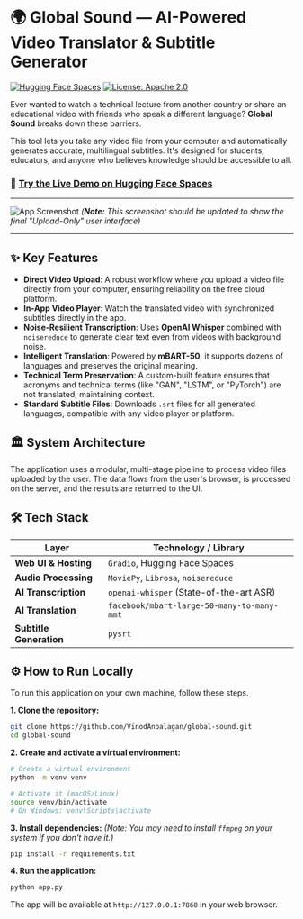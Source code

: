 # 🌍 Global Sound — AI-Powered Video Translator & Subtitle Generator

[![Hugging Face Spaces](https://img.shields.io/badge/🤗%20Hugging%20Face-Live%20Demo-yellow)](https://huggingface.co/spaces/vinod-anbalagan/global-sound)
[![License: Apache 2.0](https://img.shields.io/badge/License-Apache%202.0-blue.svg)](https://opensource.org/licenses/Apache-2.0)

Ever wanted to watch a technical lecture from another country or share an educational video with friends who speak a different language? **Global Sound** breaks down these barriers.

This tool lets you take any video file from your computer and automatically generates accurate, multilingual subtitles. It's designed for students, educators, and anyone who believes knowledge should be accessible to all.

### 🎯 **[Try the Live Demo on Hugging Face Spaces](https://huggingface.co/spaces/vinod-anbalagan/global-sound)**

---

![App Screenshot](https://raw.githubusercontent.com/VinodAnbalagan/global-sound/main/assets/app_screenshot.png)
*(**Note:** This screenshot should be updated to show the final "Upload-Only" user interface)*

---

## ✨ Key Features

-   **Direct Video Upload**: A robust workflow where you upload a video file directly from your computer, ensuring reliability on the free cloud platform.
-   **In-App Video Player**: Watch the translated video with synchronized subtitles directly in the app.
-   **Noise-Resilient Transcription**: Uses **OpenAI Whisper** combined with `noisereduce` to generate clear text even from videos with background noise.
-   **Intelligent Translation**: Powered by **mBART-50**, it supports dozens of languages and preserves the original meaning.
-   **Technical Term Preservation**: A custom-built feature ensures that acronyms and technical terms (like "GAN", "LSTM", or "PyTorch") are not translated, maintaining context.
-   **Standard Subtitle Files**: Downloads `.srt` files for all generated languages, compatible with any video player or platform.


## 🏛️ System Architecture

The application uses a modular, multi-stage pipeline to process video files uploaded by the user. The data flows from the user's browser, is processed on the server, and the results are returned to the UI.

## 🛠️ Tech Stack

| Layer                 | Technology / Library                                 |
| --------------------- | ---------------------------------------------------- |
| **Web UI & Hosting**      | `Gradio`, Hugging Face Spaces                        |
| **Audio Processing**    | `MoviePy`, `Librosa`, `noisereduce`                  |
| **AI Transcription**    | `openai-whisper` (State-of-the-art ASR)              |
| **AI Translation**      | `facebook/mbart-large-50-many-to-many-mmt`           |
| **Subtitle Generation** | `pysrt`                                              |

## ⚙️ How to Run Locally

To run this application on your own machine, follow these steps.

**1. Clone the repository:**
```bash
git clone https://github.com/VinodAnbalagan/global-sound.git
cd global-sound

```

**2. Create and activate a virtual environment:**

```bash
# Create a virtual environment
python -m venv venv

# Activate it (macOS/Linux)
source venv/bin/activate
# On Windows: venv\Scripts\activate
```

**3. Install dependencies:**
_(Note: You may need to install `ffmpeg` on your system if you don't have it.)_

```bash
pip install -r requirements.txt
```

**4. Run the application:**

```bash
python app.py
```

The app will be available at `http://127.0.0.1:7860` in your web browser.

```



